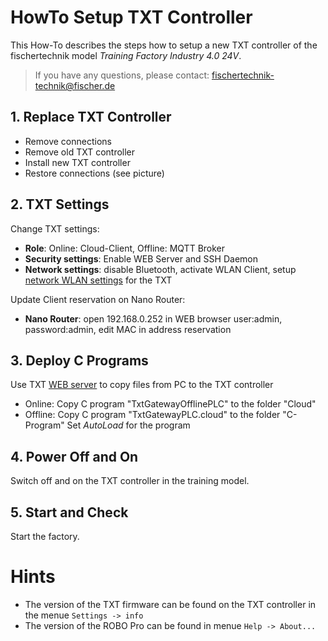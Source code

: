 # HowTo Setup TXT Controller
This How-To describes the steps how to setup a new TXT controller of the fischertechnik model *Training Factory Industry 4.0 24V*.

> If you have any questions, please contact: fischertechnik-technik@fischer.de

## 1. Replace TXT Controller
  - Remove connections
  - Remove old TXT controller
  - Install new TXT controller
  - Restore connections (see picture)

## 2. TXT Settings
Change TXT settings:
  - **Role**: Online: Cloud-Client, Offline: MQTT Broker
  - **Security settings**: Enable WEB Server and SSH Daemon
  - **Network settings**: disable Bluetooth, activate WLAN Client, setup [network WLAN settings](Network_Config.md) for the TXT
  
Update Client reservation on Nano Router:
  - **Nano Router**: open 192.168.0.252 in WEB browser user:admin, password:admin, edit MAC in address reservation

## 3. Deploy C Programs
Use TXT [WEB server](WEBServer.md) to copy files from PC to the TXT controller
  - Online: Copy C program "TxtGatewayOfflinePLC" to the folder "Cloud"
  - Offline: Copy C program "TxtGatewayPLC.cloud" to the folder "C-Program"
Set *AutoLoad* for the program

## 4. Power Off and On
Switch off and on the TXT controller in the training model.

## 5. Start and Check
Start the factory.

# Hints
- The version of the TXT firmware can be found on the TXT controller in the menue `Settings -> info`
- The version of the ROBO Pro can be found in menue `Help -> About...`
